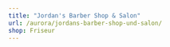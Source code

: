 ```yaml
---
title: "Jordan's Barber Shop & Salon"
url: /aurora/jordans-barber-shop-und-salon/
shop: Friseur
---
```

